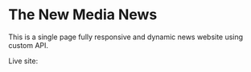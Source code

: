 # The New Media News

This is a single page fully responsive and dynamic news website using custom API.

Live site:
